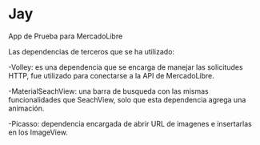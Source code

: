 # Jay
App de Prueba para MercadoLibre

Las dependencias de terceros que se ha utilizado:

-Volley: es una dependencia que se encarga de manejar las solicitudes HTTP, fue utilizado para conectarse a la API de MercadoLibre. 

-MaterialSeachView: una barra de busqueda con las mismas funcionalidades que SeachView, solo que esta dependencia agrega una animación.

-Picasso: dependencia encargada de abrir URL de imagenes e insertarlas en los ImageView.
